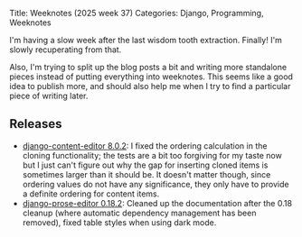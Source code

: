 Title: Weeknotes (2025 week 37)
Categories: Django, Programming, Weeknotes

I'm having a slow week after the last wisdom tooth extraction. Finally! I'm slowly recuperating from that.

Also, I'm trying to split up the blog posts a bit and writing more standalone pieces instead of putting everything into weeknotes. This seems like a good idea to publish more, and should also help me when I try to find a particular piece of writing later.

## Releases

- [django-content-editor 8.0.2](https://pypi.org/project/django-content-editor/): I fixed the ordering calculation in the cloning functionality; the tests are a bit too forgiving for my taste now but I just can't figure out why the gap for inserting cloned items is sometimes larger than it should be. It doesn't matter though, since ordering values do not have any significance, they only have to provide a definite ordering for content items.
- [django-prose-editor 0.18.2](https://pypi.org/project/django-prose-editor/): Cleaned up the documentation after the 0.18 cleanup (where automatic dependency management has been removed), fixed table styles when using dark mode.
